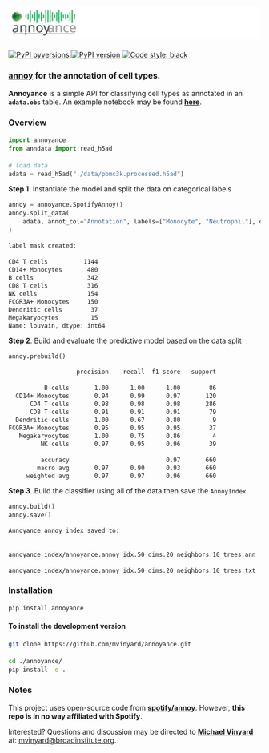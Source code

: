 # ![logo](/docs/images/annoyance.logo.svg)

[![PyPI pyversions](https://img.shields.io/pypi/pyversions/annoyance.svg)](https://pypi.python.org/pypi/annoyance/)
[![PyPI version](https://badge.fury.io/py/annoyance.svg)](https://badge.fury.io/py/annoyance)
[![Code style: black](https://img.shields.io/badge/code%20style-black-000000.svg)](https://github.com/psf/black)

### [**annoy**](https://github.com/spotify/annoy) for the **an**notation of **ce**ll types. 
**Annoyance** is a simple API for classifying cell types as annotated in an **`adata.obs`** table. An example notebook may be found [**here**](docs/notebooks/annoyance.example.pbmc3k.ipynb).

### Overview
```python
import annoyance
from anndata import read_h5ad

# load data
adata = read_h5ad("./data/pbmc3k.processed.h5ad")
```

**Step 1**. Instantiate the model and split the data on categorical labels
```python
annoy = annoyance.SpotifyAnnoy()
annoy.split_data(
    adata, annot_col="Annotation", labels=["Monocyte", "Neutrophil"], on="X_pca"
)
```
```
label mask created:

CD4 T cells          1144
CD14+ Monocytes       480
B cells               342
CD8 T cells           316
NK cells              154
FCGR3A+ Monocytes     150
Dendritic cells        37
Megakaryocytes         15
Name: louvain, dtype: int64
```

**Step 2**. Build and evaluate the predictive model based on the data split

```python
annoy.prebuild()
```
```
                   precision    recall  f1-score   support

          B cells       1.00      1.00      1.00        86
  CD14+ Monocytes       0.94      0.99      0.97       120
      CD4 T cells       0.98      0.98      0.98       286
      CD8 T cells       0.91      0.91      0.91        79
  Dendritic cells       1.00      0.67      0.80         9
FCGR3A+ Monocytes       0.95      0.95      0.95        37
   Megakaryocytes       1.00      0.75      0.86         4
         NK cells       0.97      0.95      0.96        39

         accuracy                           0.97       660
        macro avg       0.97      0.90      0.93       660
     weighted avg       0.97      0.97      0.96       660
```

**Step 3**. Build the classifier using all of the data then save the `AnnoyIndex`. 
```python
annoy.build()
annoy.save()
```
```
Annoyance annoy index saved to:

	annoyance_index/annoyance.annoy_idx.50_dims.20_neighbors.10_trees.ann
	annoyance_index/annoyance.annoy_idx.50_dims.20_neighbors.10_trees.txt
```

### Installation

```BASH
pip install annoyance
```

#### To install the development version

```BASH
git clone https://github.com/mvinyard/annoyance.git

cd ./annoyance/
pip install -e .
```

### Notes

This project uses open-source code from [**spotify/annoy**](https://github.com/spotify/annoy). However, **this repo is in no way affiliated with Spotify**. 

Interested? Questions and discussion may be directed to [**Michael Vinyard**](https://github.com/mvinyard) at: [mvinyard@broadinstitute.org](mailto:mvinyard@broadinstitute.org). 

